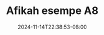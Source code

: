 --- 
title: "Afikah esempe A8"
description: "streaming bokeh Afikah esempe A8 ig full baru"
date: 2024-11-14T22:38:53-08:00
file_code: "9f3h3oxe8ofv"
draft: false
cover: "xpgp5lalcbdyzmug.jpg"
tags: ["Afikah", "esempe", "bokep-indo", "bokep-viral", "bokep-ig"]
length: 111
fld_id: "1483104"
foldername: "Afikah esempe"
categories: ["Afikah esempe"]
views: 0
---